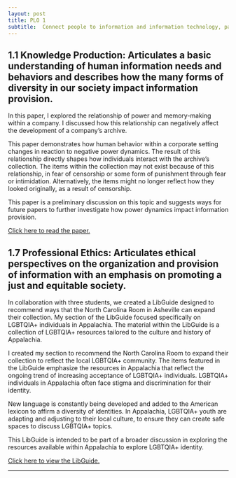 ```yaml
---
layout: post
title: PLO 1
subtitle:  Connect people to information and information technology, particularly to promote a just and equitable society [Information Organization and Access, Retrieval and Human Information Needs and Behaviors]
---
```


## 1.1 Knowledge Production: Articulates a basic understanding of human information needs and behaviors and describes how the many forms of diversity in our society impact information provision.
In this paper, I explored the relationship of power and memory-making within a company. I discussed how this relationship can negatively affect the development of a company’s archive.

This paper demonstrates how human behavior within a corporate setting changes in reaction to negative power dynamics. The result of this relationship directly shapes how individuals interact with the archive’s collection. The items within the collection may not exist because of this relationship, in fear of censorship or some form of punishment through fear or intimidation. Alternatively, the items might no longer reflect how they looked originally, as a result of censorship.

This paper is a preliminary discussion on this topic and suggests ways for future papers to further investigate how power dynamics impact information provision.

[Click here to read the paper.]({{dunefskychadwick.github.io}}/assets/pdfs/knowledgeproduction.pdf)  


## 1.7 Professional Ethics: Articulates ethical perspectives on the organization and provision of information with an emphasis on promoting a just and equitable society.
In collaboration with three students, we created a LibGuide designed to recommend ways that the North Carolina Room in Asheville can expand their collection. My section of the LibGuide focused specifically on LGBTQIA+ individuals in Appalachia. The material within the LibGuide is a collection of LGBTQIA+ resources  tailored to the culture and history of Appalachia.

I created my section to recommend the North Carolina Room to expand their collection to reflect the local LGBTQIA+ community. The items featured in the LibGuide emphasize the resources in Appalachia that reflect the ongoing trend of increasing acceptance of LGBTQIA+ individuals. LGBTQIA+ individuals in Appalachia often face stigma and discrimination for their identity.

New language is constantly being developed and added to the American lexicon to affirm a diversity of identities. In Appalachia, LGBTQIA+ youth are adapting and adjusting to their local culture, to ensure they can create safe spaces to discuss LGBTQIA+ topics.

This LibGuide is intended to be part of a broader discussion in exploring the resources available within Appalachia to explore LGBTQIA+ identity.

[Click here to view the LibGuide.]({{dunefskychadwick.github.io}}/assets/libguides/professionalethics.html)  

-----------------------------------------------------
